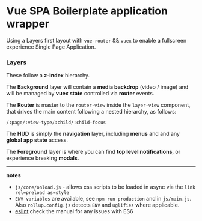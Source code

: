 # Vue SPA Boilerplate application wrapper

Using a Layers first layout with `vue-router` && `vuex` to enable a fullscreen experience Single Page Application.  

### Layers

These follow a **z-index** hierarchy.

The **Background** layer will contain a **media backdrop** (video / image) and will be managed by **vuex state** controlled via **router** events.

The **Router** is master to the `router-view` inside the `layer-view` component, that drives the main content following a nested hierarchy, as follows:

```
/:page/:view-type/:child/:child-focus
```

The **HUD** is simply the **navigation** layer, including **menus** and and any **global app state** access.

The **Foreground** layer is where you can find **top level notifications**, or experience breaking **modals**.

---

**notes**

* `js/core/onload.js` - allows css scripts to be loaded in async via the `link rel=preload as=style`
* `ENV variables` are available, see `npm run production` and in `js/main.js`. Also `rollup.config.js` detects `ENV` and `uglifies` where applicable.
* [eslint](http://eslint.org/docs/user-guide/configuring) check the manual for any issues with ES6

